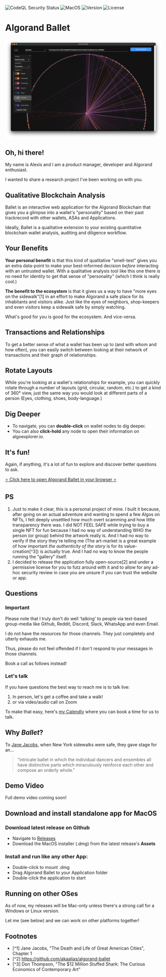 ![CodeQL Security Status](https://github.com/akaalias/algorand-ballet/workflows/CodeQL/badge.svg)
![MacOS](https://img.shields.io/badge/MacOS-Ready-brightgreen)
![Version](https://img.shields.io/github/package-json/v/akaalias/algorand-ballet?color=brightgreen&label=Version)
![License](https://img.shields.io/github/license/akaalias/algorand-ballet?color=brightgreen&label=License)

# Algorand Ballet
[![Relationships](https://github.com/akaalias/algorand-ballet/blob/main/images/relationships-ui.png?raw=true)](https://akaalias.github.io/algorand-ballet/)

## Oh, hi there! 

My name is Alexis and I am a product manager, developer and Algorand enthusiast. 

I wanted to share a research project I've been working on with you. 

## Qualitative Blockchain Analysis
Ballet is an interactive web application for the Algorand Blockchain that gives you a glimpse into a wallet's "personality" based on their past trackrecord with other wallets, ASAs and Applications. 

Ideally, Ballet is a qualitative extension to your existing quantitative blockchain wallet analysis, auditing and diligence workflow.

## Your Benefits
**Your personal benefit** is that this kind of qualitative "smell-test" gives you an extra data-point to make your best-informed decision _before_ interacting with an untrusted wallet. With a qualitative analysis tool like this one there is no need for identity to get that sense of "personality" (which I think is really cool.)

**The benefit to the ecosystem** is that it gives us a way to have "more eyes on the sidewalk"[1] in an effort to make Algorand a safe place for its inhabitants and visitors alike. Just like the eyes of neighbors, shop-keepers and even visitors keep a sidewalk safe by simply watching. 

What's good for you is good for the ecosystem. And vice-versa.

## Transactions and Relationships
To get a better sense of what a wallet has been up to (and with whom and how often), you can easily switch between looking at their  network of transactions and their graph of relationships. 

## Rotate Layouts
While you're looking at a wallet's relationships for example, you can quickly rotate through a number of layouts (grid, circular, random, etc.) to get a kind of 360° view, just the same way you would look at different parts of a person (Eyes, clothing, shoes, body-language.)

## Dig Deeper
- To navigate, you can **double-click** on wallet nodes to dig deeper. 
- You can also **click-hold** any node to open their information on algoexplorer.io.

## It's fun!
Again, if anything, it's a lot of fun to explore and discover better questions to ask.

 [⭐️ Click here to open Algorand Ballet in your browser ⭐️](https://akaalias.github.io/algorand-ballet/) 

## PS
1. Just to make it clear, this is a personal project of mine.  I  built it because, after going on an actual adventure and wanting to spend a few Algos on NFTs, I felt deeply unsettled how much overt scamming and how little transparency there was. I did NOT FEEL SAFE while trying to buy a single NFT for fun because I had no way of understanding WHO the person (or group) behind the artwork really is. And I had no way to verify if the story they're telling me (The art-market is a great example of how important *the authenticity of the story* is for its value-creation[^3]) is actually true. And I had no way to know the people running the "gallery" itself.
2. I decided to release the application fully open-source[2] and under a permissive license for you to futz around with it and to allow for any ad-hoc security review in case you are unsure if you can trust the website or app.

## Questions
### Important
Please note that I truly don't do well 'talking' to people via text-based group-media like Github, Reddit, Discord, Slack, WhatsApp and even Email.

I do not have the resources for those channels. They just completely and utterly exhausts me.

Thus, please do not feel offended if I don't respond to your messages in those channels. 

Book a call as follows instead!

### Let's talk 
If you have questions the best way to reach me is to talk live:

1. In person, let's get a coffee and take a walk!
2. or via video/audio call on Zoom

To make that easy, here's [my Calendly](https://calendly.com/alexis-rondeau) where you can book a time for us to talk.


## Why _Ballet_?
To [Jane Jacobs](https://en.wikipedia.org/wiki/The_Death_and_Life_of_Great_American_Cities), when New York sidewalks were safe, they gave stage for an...
> "intricate ballet in which the individual dancers and ensembles all have distinctive parts which miraculously reinforce each other and compose an orderly whole."

## Demo Video
Full demo video coming soon!

## Download and install standalone app for MacOS

### Download latest release on Github
- Navigate to [Releases](https://github.com/akaalias/algorand-ballet/releases)
- Download the MacOS installer (.dmg) from the latest release's **Assets**

### Install and run like any other App:

- Double-click to mount .dmg
- Drag Algorand Ballet to your Application folder
- Double-click the application to start

## Running on other OSes
As of now, my releases will be Mac-only unless there's a strong call for a Windows or Linux version. 

Let me (see below) and we can work on other platforms together!

## Footnotes
- [^1] Jane Jacobs, "The Death and Life of Great American Cities", Chapter 1
- [^2] https://github.com/akaalias/algorand-ballet
- [^3] Don Thompson, "The $12 Million Stuffed Shark: The Curious Economics of Contemporary Art"